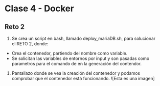 # Clase 4 - Docker

## Reto 2

1. Se crea un script en bash, llamado deploy_mariaDB.sh, para solucionar el RETO 2, donde:

- Crea el contenedor, partiendo del nombre como variable.
- Se solicitan las variables de entornos por input y son pasadas como parametros para el comando de en la generación del contendor.


1. Pantallazo donde se vea la creación del contenedor y podamos comprobar que el contenedor está funcionando.
![Esta es una imagen]